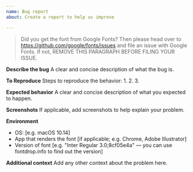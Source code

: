 ```yaml
---
name: Bug report
about: Create a report to help us improve

---
```


> Did you get the font from Google Fonts? Then please head over to
> https://github.com/google/fonts/issues
> and file an issue with Google Fonts.
> If not, REMOVE THIS PARAGRAPH BEFORE FILING YOUR ISSUE.

**Describe the bug**
A clear and concise description of what the bug is.

**To Reproduce**
Steps to reproduce the behavior:
1.
2.
3.

**Expected behavior**
A clear and concise description of what you expected to happen.

**Screenshots**
If applicable, add screenshots to help explain your problem.

**Environment**
- OS: [e.g. macOS 10.14]
- App that renders the font [if applicable; e.g. Chrome, Adobe Illustrator]
- Version of font [e.g. "Inter Regular 3.0;8cf05e4a" — you can use fontdrop.info to find out the version]

**Additional context**
Add any other context about the problem here.
